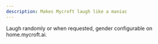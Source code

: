```yaml
---
description: Makes Mycroft laugh like a maniac
---
```

Laugh randomly or when requested, gender configurable on home.mycroft.ai.
